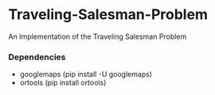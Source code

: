 # Traveling-Salesman-Problem
An Implementation of the Traveling Salesman Problem
### Dependencies
  - googlemaps (pip install -U googlemaps)
  - ortools (pip install ortools)
  
